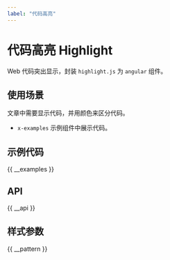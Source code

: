 ```yaml
---
label: "代码高亮"
---
```


# 代码高亮 Highlight

Web 代码突出显示，封装 `highlight.js` 为 `angular` 组件。

## 使用场景

文章中需要显示代码，并用颜色来区分代码。

-   `x-examples` 示例组件中展示代码。

## 示例代码

{{ __examples }}

## API

{{ __api }}

## 样式参数

{{ __pattern }}
